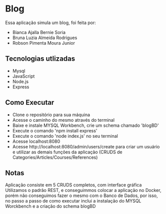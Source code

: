 # Blog 
Essa aplicação simula um blog, foi feita por:
- Bianca Ajalla Bernie Soria
- Bruna Luzia Almeida Rodrigues
- Robson Pimenta Moura Junior

## Tecnologias utlizadas
- Mysql
- JavaScript 
- Node.js 
- Express


## Como Executar 
- Clone o repositório para sua máquina
- Acesse o caminho do mesmo através do terminal 
- Baixe e instale MYSQL Workbench, crie um schema chamado 'blogBD'
- Execute o comando 'npm install express'
- Execute o comando 'node index.js' no seu terminal 
- Acesse localhost:8080
- Acesse http://localhost:8080/admin/users/create para criar um usuário e utilizar as demais funções da aplicação (CRUDS de Categories/Articles/Courses/References)


## Notas
Aplicação consiste em 5 CRUDS completos, com interface gráfica
Utilizamos o padrão REST, e conseguimmos colocar a aplicação no Docker, porém não conseguimos fazer o mesmo com o Banco de Dados, por isso, no passo a passo de como executar inclui a instalação do MYSQL Worckbench e a criação do schema blogBD
